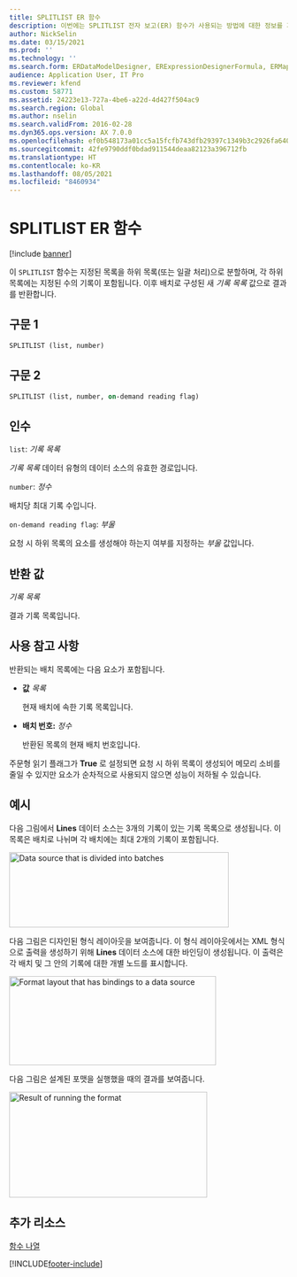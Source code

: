 ```yaml
---
title: SPLITLIST ER 함수
description: 이번에는 SPLITLIST 전자 보고(ER) 함수가 사용되는 방법에 대한 정보를 제공합니다.
author: NickSelin
ms.date: 03/15/2021
ms.prod: ''
ms.technology: ''
ms.search.form: ERDataModelDesigner, ERExpressionDesignerFormula, ERMappedFormatDesigner, ERModelMappingDesigner
audience: Application User, IT Pro
ms.reviewer: kfend
ms.custom: 58771
ms.assetid: 24223e13-727a-4be6-a22d-4d427f504ac9
ms.search.region: Global
ms.author: nselin
ms.search.validFrom: 2016-02-28
ms.dyn365.ops.version: AX 7.0.0
ms.openlocfilehash: ef0b548173a01cc5a15fcfb743dfb29397c1349b3c2926fa6401399459d07026
ms.sourcegitcommit: 42fe9790ddf0bdad911544deaa82123a396712fb
ms.translationtype: HT
ms.contentlocale: ko-KR
ms.lasthandoff: 08/05/2021
ms.locfileid: "8460934"
---
```

# <a name="splitlist-er-function"></a>SPLITLIST ER 함수

[!include [banner](../includes/banner.md)]

이 `SPLITLIST` 함수는 지정된 목록을 하위 목록(또는 일괄 처리)으로 분할하며, 각 하위 목록에는 지정된 수의 기록이 포함됩니다. 이후 배치로 구성된 새 *기록 목록* 값으로 결과를 반환합니다.

## <a name="syntax-1"></a>구문 1

```vb
SPLITLIST (list, number)
```

## <a name="syntax-2"></a>구문 2

```vb
SPLITLIST (list, number, on-demand reading flag)
```

## <a name="arguments"></a>인수

`list`: *기록 목록*

*기록 목록* 데이터 유형의 데이터 소스의 유효한 경로입니다.

`number`: *정수*

배치당 최대 기록 수입니다.

`on-demand reading flag`: *부울*

요청 시 하위 목록의 요소를 생성해야 하는지 여부를 지정하는 *부울* 값입니다.

## <a name="return-values"></a>반환 값

*기록 목록*

결과 기록 목록입니다.

## <a name="usage-notes"></a>사용 참고 사항

반환되는 배치 목록에는 다음 요소가 포함됩니다.

 - **값** *목록*

    현재 배치에 속한 기록 목록입니다.

- **배치 번호:** *정수*

    반환된 목록의 현재 배치 번호입니다.

주문형 읽기 플래그가 **True** 로 설정되면 요청 시 하위 목록이 생성되어 메모리 소비를 줄일 수 있지만 요소가 순차적으로 사용되지 않으면 성능이 저하될 수 있습니다.

## <a name="example"></a>예시

다음 그림에서 **Lines** 데이터 소스는 3개의 기록이 있는 기록 목록으로 생성됩니다. 이 목록은 배치로 나뉘며 각 배치에는 최대 2개의 기록이 포함됩니다.

<a href="./media/picture-splitlist-datasource.jpg"><img src="./media/picture-splitlist-datasource.jpg" alt="Data source that is divided into batches" class="alignnone wp-image-290681 size-full" width="397" height="136" /></a>

다음 그림은 디자인된 형식 레이아웃을 보여줍니다. 이 형식 레이아웃에서는 XML 형식으로 출력을 생성하기 위해 **Lines** 데이터 소스에 대한 바인딩이 생성됩니다. 이 출력은 각 배치 및 그 안의 기록에 대한 개별 노드를 표시합니다.

<a href="./media/picture-splitlist-format.jpg"><img src="./media/picture-splitlist-format.jpg" alt="Format layout that has bindings to a data source" class="alignnone wp-image-290691 size-full" width="374" height="161" /></a>

다음 그림은 설계된 포맷을 실행했을 때의 결과를 보여줍니다.

<a href="./media/picture-splitlist-result.jpg"><img src="./media/picture-splitlist-result.jpg" alt="Result of running the format" class="alignnone wp-image-290701 size-full" width="358" height="191" /></a>

## <a name="additional-resources"></a>추가 리소스

[함수 나열](er-functions-category-list.md)


[!INCLUDE[footer-include](../../../includes/footer-banner.md)]

